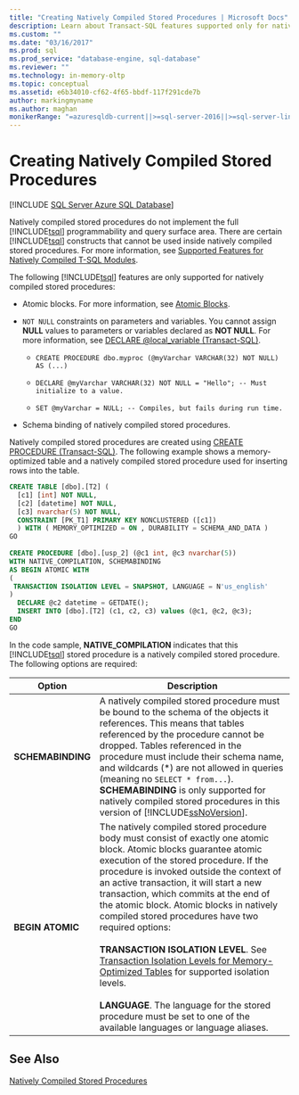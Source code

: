 ```yaml
---
title: "Creating Natively Compiled Stored Procedures | Microsoft Docs"
description: Learn about Transact-SQL features supported only for natively compiled stored procedures. See how to create natively compiled stored procedures in SQL Server.
ms.custom: ""
ms.date: "03/16/2017"
ms.prod: sql
ms.prod_service: "database-engine, sql-database"
ms.reviewer: ""
ms.technology: in-memory-oltp
ms.topic: conceptual
ms.assetid: e6b34010-cf62-4f65-bbdf-117f291cde7b
author: markingmyname
ms.author: maghan
monikerRange: "=azuresqldb-current||>=sql-server-2016||>=sql-server-linux-2017||=azuresqldb-mi-current"
---
```

# Creating Natively Compiled Stored Procedures
[!INCLUDE [SQL Server Azure SQL Database](../../includes/applies-to-version/sql-asdb.md)]

Natively compiled stored procedures do not implement the full [!INCLUDE[tsql](../../includes/tsql-md.md)] programmability and query surface area. There are certain [!INCLUDE[tsql](../../includes/tsql-md.md)] constructs that cannot be used inside natively compiled stored procedures. For more information, see [Supported Features for Natively Compiled T-SQL Modules](../../relational-databases/in-memory-oltp/supported-features-for-natively-compiled-t-sql-modules.md).  
  
The following [!INCLUDE[tsql](../../includes/tsql-md.md)] features are only supported for natively compiled stored procedures:  
  
-   Atomic blocks. For more information, see [Atomic Blocks](../../relational-databases/in-memory-oltp/atomic-blocks-in-native-procedures.md).  
  
-   `NOT NULL` constraints on parameters and variables. You cannot assign **NULL** values to parameters or variables declared as **NOT NULL**. For more information, see [DECLARE @local_variable &#40;Transact-SQL&#41;](../../t-sql/language-elements/declare-local-variable-transact-sql.md).  
  
    -   `CREATE PROCEDURE dbo.myproc (@myVarchar VARCHAR(32) NOT NULL) AS (...)`  
  
    -   `DECLARE @myVarchar VARCHAR(32) NOT NULL = "Hello"; -- Must initialize to a value.`  
  
    -   `SET @myVarchar = NULL; -- Compiles, but fails during run time.`  
  
-   Schema binding of natively compiled stored procedures.  
  
Natively compiled stored procedures are created using [CREATE PROCEDURE &#40;Transact-SQL&#41;](../../t-sql/statements/create-procedure-transact-sql.md). The following example shows a memory-optimized table and a natively compiled stored procedure used for inserting rows into the table.  
  
```sql  
CREATE TABLE [dbo].[T2] (  
  [c1] [int] NOT NULL, 
  [c2] [datetime] NOT NULL,
  [c3] nvarchar(5) NOT NULL, 
  CONSTRAINT [PK_T1] PRIMARY KEY NONCLUSTERED ([c1])  
  ) WITH ( MEMORY_OPTIMIZED = ON , DURABILITY = SCHEMA_AND_DATA )  
GO  
  
CREATE PROCEDURE [dbo].[usp_2] (@c1 int, @c3 nvarchar(5)) 
WITH NATIVE_COMPILATION, SCHEMABINDING  
AS BEGIN ATOMIC WITH  
(  
 TRANSACTION ISOLATION LEVEL = SNAPSHOT, LANGUAGE = N'us_english'  
)  
  DECLARE @c2 datetime = GETDATE();  
  INSERT INTO [dbo].[T2] (c1, c2, c3) values (@c1, @c2, @c3);  
END  
GO  
```  
 
In the code sample, **NATIVE_COMPILATION** indicates that this [!INCLUDE[tsql](../../includes/tsql-md.md)] stored procedure is a natively compiled stored procedure. The following options are required:  
  
|Option|Description|  
|------------|-----------------|  
|**SCHEMABINDING**|A natively compiled stored procedure must be bound to the schema of the objects it references. This means that tables referenced by the procedure cannot be dropped. Tables referenced in the procedure must include their schema name, and wildcards (\*) are not allowed in queries (meaning no `SELECT * from...`). **SCHEMABINDING** is only supported for natively compiled stored procedures in this version of [!INCLUDE[ssNoVersion](../../includes/ssnoversion-md.md)].|  
|**BEGIN ATOMIC**|The natively compiled stored procedure body must consist of exactly one atomic block. Atomic blocks guarantee atomic execution of the stored procedure. If the procedure is invoked outside the context of an active transaction, it will start a new transaction, which commits at the end of the atomic block. Atomic blocks in natively compiled stored procedures have two required options:<br /><br /> **TRANSACTION ISOLATION LEVEL**. See [Transaction Isolation Levels for Memory-Optimized Tables](/previous-versions/sql/sql-server-2016/dn133175(v=sql.130)) for supported isolation levels.<br /><br /> **LANGUAGE**. The language for the stored procedure must be set to one of the available languages or language aliases.|  
  
## See Also  
 [Natively Compiled Stored Procedures](./a-guide-to-query-processing-for-memory-optimized-tables.md)  
  
